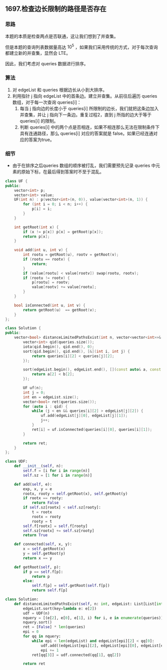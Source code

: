 ## 1697.检查边长限制的路径是否存在

### 思路

本题的本质是检查两点是否联通，这让我们想到了并查集。

但是本题的查询列表数据量高达 $10^5$ ，如果我们采用传统的方式，对于每次查询都建立新的并查集，显然会 LTE。

因此，我们考虑对 queries 数据进行排序。

### 算法

1. 对 edgeList 和 queries 根据边长从小到大排序。
2. 利用指针 j 指向 edgeList 中的首条边。建立并查集。从前往后遍历 queries 数组，对于每一次查询 queries[i]：
   1. 每当 j 指向边的长度小于 queries[i] 所限制的边长，我们就把这条边加入并查集，并让 j 指向下一条边。重复过程2，直到 j 所指的边大于等于 queries[i] 的限制。
   2. 判断 queries[i] 中的两个点是否相连，如果不相连那么无法在限制条件下具有连通路径，那么 queries[i] 对应的答案就是 false。如果已经连通对应的答案为true。

### 细节

* 由于在排序之后queries 数组的顺序被打乱，我们需要预先记录 queries 中元素的原始下标，在最后得到答案时不至于混乱。



```c++ []
class UF {
public:
    vector<int> p;
    vector<int> value;
    UF(int n) : p(vector<int>(n, 0)), value(vector<int>(n, 1)) {
        for (int i = 0; i < n; i++) {
            p[i] = i;
        }
    }

    int getRoot(int x) {
        if (x != p[x]) p[x] = getRoot(p[x]);
        return p[x];
    }

    void add(int u, int v) {
        int rootu = getRoot(u), rootv = getRoot(v);
        if (rootu == rootv) {
            return;
        }
        if (value[rootu] < value[rootv]) swap(rootu, rootv);
        if (rootu != rootv) {
            p[rootu] = rootv;
            value[rootv] += value[rootu];
        }
    }

    bool isConnected(int u, int v) {
        return getRoot(u)  == getRoot(v);
    }
};

class Solution {
public:
    vector<bool> distanceLimitedPathsExist(int n, vector<vector<int>>& edgeList, vector<vector<int>>& queries) {
        vector<int> qid(queries.size());
        iota(qid.begin(), qid.end(), 0);
        sort(qid.begin(), qid.end(), [&](int i, int j) {
            return queries[i][2] < queries[j][2];
        });

        sort(edgeList.begin(), edgeList.end(), [](const auto& a, const auto& b) {
            return a[2] < b[2];
        });

        UF uf(n);
        int j = 0;
        int en = edgeList.size();
        vector<bool> ret(queries.size());
        for (auto i : qid) {
            while (j < en && queries[i][2] > edgeList[j][2]) {
                uf.add(edgeList[j][0], edgeList[j][1]);
                j++;
            }
            ret[i] = uf.isConnected(queries[i][0], queries[i][1]);
        }

        return ret;
    }
};
```

```python []
class UDF:
    def __init__(self, n):
        self.f = [i for i in range(n)]
        self.sz = [1 for i in range(n)]

    def add(self, e):
        exp, x, y = e
        rootx, rooty = self.getRoot(x), self.getRoot(y)
        if rootx == rooty:
            return False
        if self.sz[rootx] < self.sz[rooty]:
            t = rootx
            rootx = rooty
            rooty = t
        self.f[rootx] = self.f[rooty]
        self.sz[rootx] += self.sz[rooty]
        return True

    def connected(self, x, y):
        x = self.getRoot(x)
        y = self.getRoot(y)
        return x == y

    def getRoot(self, p):
        if p == self.f[p]:
            return p
        else:
            self.f[p] = self.getRoot(self.f[p])
            return self.f[p]

class Solution:
    def distanceLimitedPathsExist(self, n: int, edgeList: List[List[int]], queries: List[List[int]]) -> List[bool]:
        edgeList.sort(key=lambda e: e[2])
        udf = UDF(n)
        nquery = [(e[2], e[0], e[1], i) for i, e in enumerate(queries)]
        nquery.sort()
        ret = [False] * len(queries)
        epi = 0
        for qq in nquery:
            while epi < len(edgeList) and edgeList[epi][2] < qq[0]:
                udf.add((edgeList[epi][2], edgeList[epi][0], edgeList[epi][1]))
                epi += 1
            ret[qq[3]] = udf.connected(qq[1], qq[2])

        return ret
```

